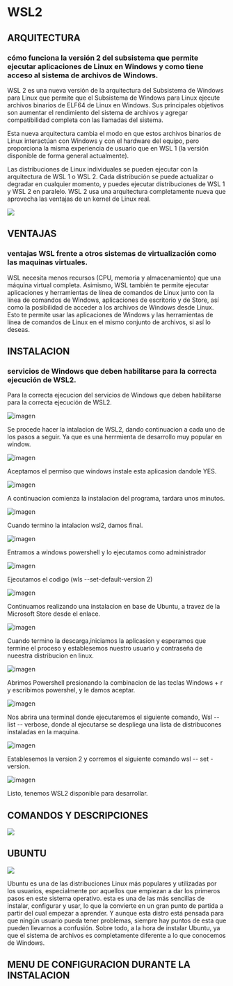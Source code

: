 # WSL2
## ARQUITECTURA

###  cómo funciona la versión 2 del subsistema que permite ejecutar aplicaciones de Linux en Windows y como tiene acceso al sistema de archivos de Windows.

WSL 2 es una nueva versión de la arquitectura del Subsistema de Windows para Linux que permite que el Subsistema de Windows para Linux ejecute archivos binarios de ELF64 de Linux en Windows. Sus principales objetivos son aumentar el rendimiento del sistema de archivos y agregar compatibilidad completa con las llamadas del sistema.

Esta nueva arquitectura cambia el modo en que estos archivos binarios de Linux interactúan con Windows y con el hardware del equipo, pero proporciona la misma experiencia de usuario que en WSL 1 (la versión disponible de forma general actualmente).

Las distribuciones de Linux individuales se pueden ejecutar con la arquitectura de WSL 1 o WSL 2. Cada distribución se puede actualizar o degradar en cualquier momento, y puedes ejecutar distribuciones de WSL 1 y WSL 2 en paralelo. WSL 2 usa una arquitectura completamente nueva que aprovecha las ventajas de un kernel de Linux real.



![](/ima/imagen.png)

## VENTAJAS

### ventajas WSL frente a otros sistemas de virtualización como las maquinas virtuales. 

WSL necesita menos recursos (CPU, memoria y almacenamiento) que una máquina virtual completa. Asimismo, WSL también te permite ejecutar aplicaciones y herramientas de línea de comandos de Linux junto con la línea de comandos de Windows, aplicaciones de escritorio y de Store, así como la posibilidad de acceder a los archivos de Windows desde Linux. Esto te permite usar las aplicaciones de Windows y las herramientas de línea de comandos de Linux en el mismo conjunto de archivos, si así lo deseas.

## INSTALACION

### servicios de Windows que deben habilitarse para la correcta ejecución de WSL2.

Para la correcta ejecucion del servicios de Windows que deben habilitarse para la correcta ejecución de WSL2.


![imagen](/ima/1.png)


Se procede hacer la intalacion de WSL2, dando continuacion a cada uno de los pasos a seguir. Ya que es una herrmienta de desarrollo muy popular en window.


![imagen](/ima/3.jpeg)

Aceptamos el permiso que  windows instale esta aplicasion dandole YES.

![imagen](/ima/4.jpeg)

A continuacion comienza la instalacion del programa, tardara unos minutos.

![imagen](/ima/5.jpeg)

Cuando termino la intalacion wsl2, damos final.

![imagen](/ima/6.jpeg)

Entramos a windows powershell y lo ejecutamos como administrador

![imagen](/ima/7.1.jpeg)


Ejecutamos el codigo (wls --set-default-version 2)

![imagen](/ima/8.jpeg)


Continuamos realizando una instalacion en base de Ubuntu, a travez de la Microsoft Store desde el enlace.


![imagen](/ima/9.jpeg)


Cuando termino la descarga,iniciamos la aplicasion y esperamos que termine el proceso y establesemos nuestro usuario y contraseña de nueestra distribucion en linux.


![imagen](/ima/10.jpeg)


Abrimos Powershell presionando la combinacion de las teclas Windows + r y escribimos powershel, y le damos aceptar.


![imagen](/ima/11.jpeg)

Nos abrira una terminal donde ejecutaremos el siguiente comando, Wsl -- list -- verbose, donde al ejecutarse se despliega una lista de distribucones instaladas en la maquina.


![imagen](/ima/12.jpeg)

Establesemos la version 2 y corremos el siguiente comando  wsl -- set - version.


![imagen](/ima/13.jpeg)

Listo, tenemos WSL2  disponible para desarrollar.

## COMANDOS Y DESCRIPCIONES

![](/ima/comandos.jpg)


## UBUNTU

![](/ima/punto7.jpg)

Ubuntu es una de las distribuciones Linux más populares y utilizadas por los usuarios, especialmente por aquellos que empiezan a dar los primeros pasos en este sistema operativo. esta es una de las más sencillas de instalar, configurar y usar, lo que la convierte en un gran punto de partida a partir del cual empezar a aprender. Y aunque esta distro está pensada para que ningún usuario pueda tener problemas, siempre hay puntos de esta que pueden llevarnos a confusión. Sobre todo, a la hora de instalar Ubuntu, ya que el sistema de archivos es completamente diferente a lo que conocemos de Windows.

## MENU DE CONFIGURACION DURANTE LA INSTALACION




